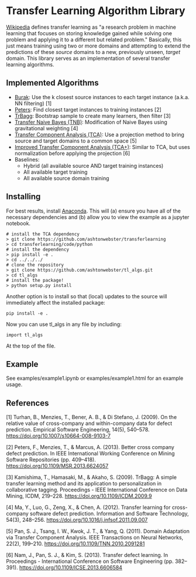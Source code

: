 # Transfer Learning Algorithm Library

[Wikipedia](https://en.wikipedia.org/wiki/Inductive_transfer) defines transfer learning as "a research problem in machine learning that focuses on storing knowledge gained while solving one problem and applying it to a different but related problem." Basically, this just means training using two or more domains and attempting to extend the predictions of these *source* domains to a new, previously unseen, *target* domain. This library serves as an implementation of several transfer learning algorithms.

## Implemented Algorithms

* [Burak](https://doi.org/10.1007/s10664-008-9103-7): Use the k closest source instances to each target instance (a.k.a. NN filtering) [1]
* [Peters](https://doi.org/10.1109/MSR.2013.6624057): Find closest target instances to training instances [2]
* [TrBagg](https://doi.org/10.1109/ICDM.2009.9): Bootstrap sample to create many learners, then filter [3]
* [Transfer Naive Bayes (TNB)](https://doi.org/10.1016/j.infsof.2011.09.007): Modification of Naive Bayes using gravitational weighting [4]
* [Transfer Component Analysis (TCA)](https://doi.org/10.1109/TNN.2010.2091281): Use a projection method to bring source and target domains to a common space [5]
* [Improved Transfer Component Analysis (TCA+)](https://doi.org/10.1109/ICSE.2013.6606584): Similar to TCA, but uses normalization before applying the projection [6]
* Baselines:
    * Hybrid (all available source AND target training instances)
    * All available target training
    * All available source domain training

## Installing

For best results, install [Anaconda](https://www.continuum.io/downloads).  This will (a) ensure you have all of the necessary dependencies and (b) allow you to view the example as a jupyter notebook.

```
# install the TCA dependency
> git clone https://github.com/ashtonwebster/transferlearning
> cd transferlearning/code/python
# install the dependency
> pip install -e .
> cd ../../../
# clone the repository
> git clone https://github.com/ashtonwebster/tl_algs.git
> cd tl_algs
# install the package!
> python setup.py install
```

Another option is to install so that (local) updates to the source will immediately affect the installed package:

```
pip install -e .
```

Now you can use tl_algs in any file by including:
```
import tl_algs
```
At the top of the file.

## Example

See examples/example1.ipynb or examples/example1.html for an example usage.

## References

[1] Turhan, B., Menzies, T., Bener, A. B., & Di Stefano, J. (2009). On the relative value of cross-company and within-company data for defect prediction. Empirical Software Engineering, 14(5), 540–578. https://doi.org/10.1007/s10664-008-9103-7

[2] Peters, F., Menzies, T., & Marcus, A. (2013). Better cross company defect prediction. In IEEE International Working Conference on Mining Software Repositories (pp. 409–418). https://doi.org/10.1109/MSR.2013.6624057

[3] Kamishima, T., Hamasaki, M., & Akaho, S. (2009). TrBagg: A simple transfer learning method and its application to personalization in collaborative tagging. Proceedings - IEEE International Conference on Data Mining, ICDM, 219–228. https://doi.org/10.1109/ICDM.2009.9

[4] Ma, Y., Luo, G., Zeng, X., & Chen, A. (2012). Transfer learning for cross-company software defect prediction. Information and Software Technology, 54(3), 248–256. https://doi.org/10.1016/j.infsof.2011.09.007

[5] Pan, S. J., Tsang, I. W., Kwok, J. T., & Yang, Q. (2011). Domain Adaptation via Transfer Component Analysis. IEEE Transactions on Neural Networks, 22(2), 199–210. https://doi.org/10.1109/TNN.2010.2091281

[6] Nam, J., Pan, S. J., & Kim, S. (2013). Transfer defect learning. In Proceedings - International Conference on Software Engineering (pp. 382–391). https://doi.org/10.1109/ICSE.2013.6606584
